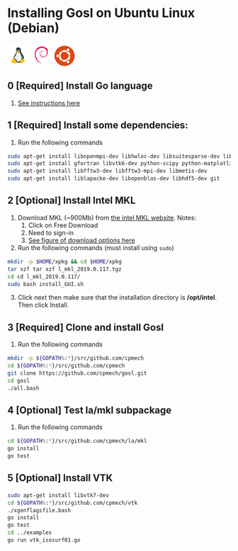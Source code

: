 # Installing Gosl on Ubuntu Linux (Debian)

<div id="container">
<p>
<a href="https://github.com/cpmech/gosl/blob/master/doc/InstallationOnUbuntu.md"><img src="icon-linux.png"></a>
<a href="https://github.com/cpmech/gosl/blob/master/doc/InstallationOnUbuntu.md"><img src="icon-debian.png"></a>
<a href="https://github.com/cpmech/gosl/blob/master/doc/InstallationOnUbuntu.md"><img src="icon-ubuntu.png"></a>
</p>
</div>



## 0 [Required] Install Go language

1. [See instructions here](https://github.com/cpmech/gosl/blob/master/doc/InstallAndTestGo.md)



## 1 [Required] Install some dependencies:

1. Run the following commands

```bash
sudo apt-get install libopenmpi-dev libhwloc-dev libsuitesparse-dev libmumps-dev 
sudo apt-get install gfortran libvtk6-dev python-scipy python-matplotlib dvipng
sudo apt-get install libfftw3-dev libfftw3-mpi-dev libmetis-dev
sudo apt-get install liblapacke-dev libopenblas-dev libhdf5-dev git
```



## 2 [Optional] Install Intel MKL

1. Download MKL (~900Mb) from [the intel MKL website](https://software.intel.com/en-us/intel-mkl). Notes:
   1. Click on Free Download
   2. Need to sign-in
   3. [See figure of download options here](https://github.com/cpmech/gosl/blob/master/doc/intel-mkl-page.png)
2. Run the following commands (must install using `sudo`)

```bash
mkdir -p $HOME/xpkg && cd $HOME/xpkg
tar xzf tar xzf l_mkl_2019.0.117.tgz
cd cd l_mkl_2019.0.117/
sudo bash install_GUI.sh
```

3. Click next then make sure that the installation directory is **/opt/intel**. Then click Install.



## 3 [Required] Clone and install Gosl

1. Run the following commands

```bash
mkdir -p ${GOPATH%:*}/src/github.com/cpmech
cd ${GOPATH%:*}/src/github.com/cpmech
git clone https://github.com/cpmech/gosl.git
cd gosl
./all.bash
```



## 4 [Optional] Test la/mkl subpackage

1. Run the following commands

```bash
cd ${GOPATH%:*}/src/github.com/cpmech/la/mkl
go install
go test
```



## 5 [Optional] Install VTK

```bash
sudo apt-get install libvtk7-dev
cd ${GOPATH%:*}/src/github.com/cpmech/vtk
./xgenflagsfile.bash
go install
go test
cd ../examples
go run vtk_isosurf01.go
```
